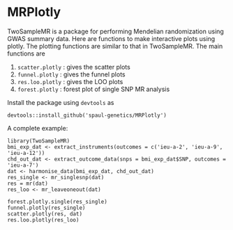 # MRPlotly

TwoSampleMR is a package for performing Mendelian randomization using GWAS summary data. Here are functions to make interactive plots using plotly. 
The plotting functions are similar to that in TwoSampleMR. The main functions are 

1. `scatter.plotly` : gives the scatter plots
2. `funnel.plotly` : gives the funnel plots
3. `res.loo.plotly` : gives the LOO plots
4. `forest.plotly` : forest plot of single SNP MR analysis

Install the package using `devtools` as

```
devtools::install_github('spaul-genetics/MRPlotly')
```

A complete example:

```
library(TwoSampleMR)
bmi_exp_dat <- extract_instruments(outcomes = c('ieu-a-2', 'ieu-a-9', 'ieu-a-12'))
chd_out_dat <- extract_outcome_data(snps = bmi_exp_dat$SNP, outcomes = 'ieu-a-7')
dat <- harmonise_data(bmi_exp_dat, chd_out_dat)
res_single <- mr_singlesnp(dat)
res = mr(dat)
res_loo <- mr_leaveoneout(dat)

forest.plotly.single(res_single)
funnel.plotly(res_single)
scatter.plotly(res, dat)
res.loo.plotly(res_loo)
```
